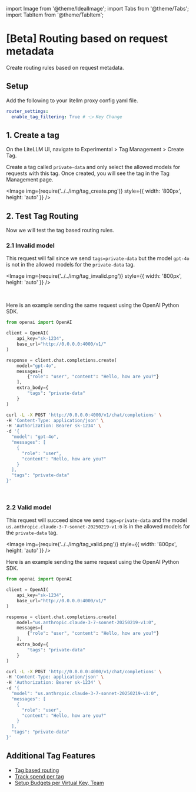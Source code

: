 import Image from '@theme/IdealImage';
import Tabs from '@theme/Tabs';
import TabItem from '@theme/TabItem';

# [Beta] Routing based on request metadata

Create routing rules based on request metadata.

## Setup

Add the following to your litellm proxy config yaml file.

```yaml showLineNumbers title="litellm proxy config.yaml"
router_settings:
  enable_tag_filtering: True # 👈 Key Change
```

## 1. Create a tag

On the LiteLLM UI, navigate to Experimental > Tag Management > Create Tag.

Create a tag called `private-data` and only select the allowed models for requests with this tag. Once created, you will see the tag in the Tag Management page.

<Image img={require('../../img/tag_create.png')}  style={{ width: '800px', height: 'auto' }} />


## 2. Test Tag Routing

Now we will test the tag based routing rules.

### 2.1 Invalid model

This request will fail since we send `tags=private-data` but the model `gpt-4o` is not in the allowed models for the `private-data` tag.

<Image img={require('../../img/tag_invalid.png')}  style={{ width: '800px', height: 'auto' }} />

<br />

Here is an example sending the same request using the OpenAI Python SDK.
<Tabs>
<TabItem value="python" label="OpenAI Python SDK">

```python showLineNumbers
from openai import OpenAI

client = OpenAI(
    api_key="sk-1234",
    base_url="http://0.0.0.0:4000/v1/"
)

response = client.chat.completions.create(
    model="gpt-4o",
    messages=[
        {"role": "user", "content": "Hello, how are you?"}
    ],
    extra_body={
        "tags": "private-data"
    }
)
```

</TabItem>
<TabItem value="curl" label="cURL">

```bash
curl -L -X POST 'http://0.0.0.0:4000/v1/chat/completions' \
-H 'Content-Type: application/json' \
-H 'Authorization: Bearer sk-1234' \
-d '{
  "model": "gpt-4o",
  "messages": [
    {
      "role": "user",
      "content": "Hello, how are you?"
    }
  ],
  "tags": "private-data"
}'
```

</TabItem>
</Tabs>

<br />

### 2.2 Valid model

This request will succeed since we send `tags=private-data` and the model `us.anthropic.claude-3-7-sonnet-20250219-v1:0` is in the allowed models for the `private-data` tag.

<Image img={require('../../img/tag_valid.png')}  style={{ width: '800px', height: 'auto' }} />

Here is an example sending the same request using the OpenAI Python SDK.

<Tabs>
<TabItem value="python" label="OpenAI Python SDK">

```python showLineNumbers
from openai import OpenAI

client = OpenAI(
    api_key="sk-1234",
    base_url="http://0.0.0.0:4000/v1/"
)

response = client.chat.completions.create(
    model="us.anthropic.claude-3-7-sonnet-20250219-v1:0",
    messages=[
        {"role": "user", "content": "Hello, how are you?"}
    ],
    extra_body={
        "tags": "private-data"
    }
)
```

</TabItem>
<TabItem value="curl" label="cURL">

```bash
curl -L -X POST 'http://0.0.0.0:4000/v1/chat/completions' \
-H 'Content-Type: application/json' \
-H 'Authorization: Bearer sk-1234' \
-d '{
  "model": "us.anthropic.claude-3-7-sonnet-20250219-v1:0",
  "messages": [
    {
      "role": "user",
      "content": "Hello, how are you?"
    }
  ],
  "tags": "private-data"
}'
```

</TabItem>
</Tabs>



## Additional Tag Features
- [Tag based routing](https://docs.litellm.ai/docs/proxy/tag_routing)
- [Track spend per tag](cost_tracking#-custom-tags)
- [Setup Budgets per Virtual Key, Team](users)

